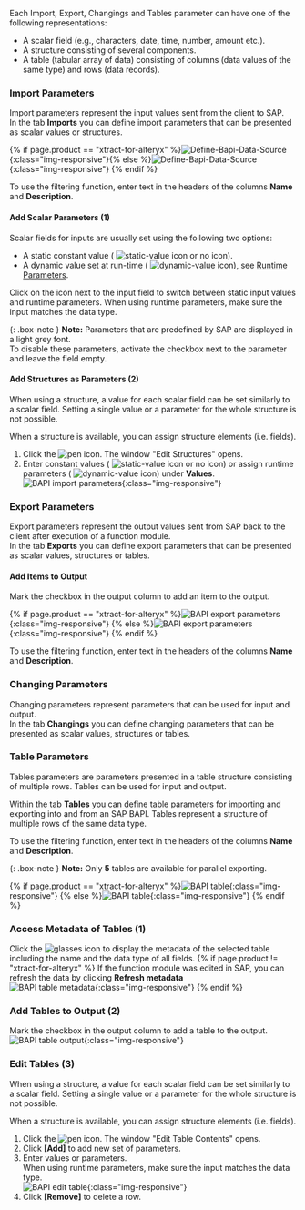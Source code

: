 Each Import, Export, Changings and Tables parameter can have one of the following representations:

- A scalar field (e.g., characters, date, time, number, amount etc.).
- A structure consisting of several components.
- A table (tabular array of data) consisting of columns (data values of the same type) and rows (data records).

### Import Parameters
Import parameters represent the input values sent from the client to SAP. <br>
In the tab **Imports** you can define import parameters that can be presented as scalar values or structures. 

{% if page.product == "xtract-for-alteryx" %}![Define-Bapi-Data-Source](/img/content/xfa/XfA-BAPI-Parameters.png){:class="img-responsive"}{% else %}![Define-Bapi-Data-Source](/img/content/XU-BAPI-Parameters.png){:class="img-responsive"} {% endif %}

To use the filtering function, enter text in the headers of the columns **Name** and **Description**. <br>

#### Add Scalar Parameters (1)

Scalar fields for inputs are usually set using the following two options:
- A static constant value ( ![static-value](/img/content/icons/runtime-parameters-static.png) icon or no icon).
- A dynamic value set at run-time ( ![dynamic-value](/img/content/icons/runtime-parameters-dynamic.png) icon), see [Runtime Parameters](./edit-runtime-parameters).

Click on the icon next to the input field to switch between static input values and runtime parameters.
When using runtime parameters, make sure the input matches the data type.<br>

{: .box-note }
**Note:** Parameters that are predefined by SAP are displayed in a light grey font. <br>
To disable these parameters, activate the checkbox next to the parameter and leave the field empty. <br>

#### Add Structures as Parameters (2)

When using a structure, a value for each scalar field can be set similarly to a scalar field. 
Setting a single value or a parameter for the whole structure is not possible.

When a structure is available, you can assign structure elements (i.e. fields).<br>
1. Click the ![pen](/img/content/icons/pen.png) icon. The window "Edit Structures" opens.
2. Enter constant values ( ![static-value](/img/content/icons/runtime-parameters-static.png) icon or no icon) or assign runtime parameters ( ![dynamic-value](/img/content/icons/runtime-parameters-dynamic.png) icon) under **Values**.
![BAPI import parameters](/img/content/BAPI-Edit-Structure.png){:class="img-responsive"}

### Export Parameters
Export parameters represent the output values sent from SAP back to the client after execution of a function module. <br>
In the tab **Exports** you can define export parameters that can be presented as scalar values, structures or tables. 

#### Add Items to Output
Mark the checkbox in the output column to add an item to the output.

{% if page.product == "xtract-for-alteryx" %}![BAPI export parameters](/img/content/xfa/XfA-Bapi-Exports-Edit.png){:class="img-responsive"} {% else %}![BAPI export parameters](/img/content/Bapi-Exports-Edit.png){:class="img-responsive"} {% endif %}

To use the filtering function, enter text in the headers of the columns **Name** and **Description**. <br>

### Changing Parameters

Changing parameters represent parameters that can be used for input and output. <br>
In the tab **Changings** you can define changing parameters that can be presented as scalar values, structures or tables.

### Table Parameters

Tables parameters are parameters presented in a table structure consisting of multiple rows. Tables can be used for input and output.

Within the tab **Tables** you can define table parameters for importing and exporting into and from an SAP BAPI. 
Tables represent a structure of multiple rows of the same data type.

To use the filtering function, enter text in the headers of the columns **Name** and **Description**.

{: .box-note }
**Note:** Only **5** tables are available for parallel exporting.

{% if page.product == "xtract-for-alteryx" %}![BAPI table](/img/content/xfa/XfA-Bapi-Table-Type.png){:class="img-responsive"} {% else %}![BAPI table](/img/content/Bapi-Table-Type.png){:class="img-responsive"} {% endif %}

### Access Metadata of Tables (1)
Click the ![glasses](/img/content/icons/glasses.png) icon to display the metadata of the selected table including the name and the data type of all fields. 
{% if page.product != "xtract-for-alteryx" %}
If the function module was edited in SAP, you can refresh the data by clicking **Refresh metadata**<br>
![BAPI table metadata](/img/content/BAPI-Table-Metadata.png){:class="img-responsive"}
{% endif %}

### Add Tables to Output (2)

Mark the checkbox in the output column to add a table to the output.<br> 
![BAPI table output](/img/content/BAPI-Table-Output.png){:class="img-responsive"}

### Edit Tables (3)

When using a structure, a value for each scalar field can be set similarly to a scalar field. 
Setting a single value or a parameter for the whole structure is not possible.

When a structure is available, you can assign structure elements (i.e. fields).<br>

 1. Click the ![pen](/img/content/icons/pen.png) icon. The window "Edit Table Contents" opens.
 2. Click **[Add]** to add new set of parameters.<br>
 3. Enter values or parameters.<br>
When using runtime parameters, make sure the input matches the data type.<br>
![BAPI edit table](/img/content/BAPI-Edit-Table-Contents.png){:class="img-responsive"}
4. Click **[Remove]** to delete a row.


